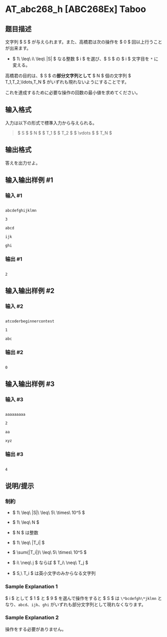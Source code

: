 # AT_abc268_h [ABC268Ex] Taboo

## 题目描述

[problemUrl]: https://atcoder.jp/contests/abc268/tasks/abc268_h

文字列 $ S $ が与えられます。また、高橋君は次の操作を $ 0 $ 回以上行うことが出来ます。

- $ 1\ \leq\ i\ \leq\ |S| $ なる整数 $ i $ を選び、$ S $ の $ i $ 文字目を `*` に変える。

高橋君の目的は、$ S $ の**部分文字列として** $ N $ 個の文字列 $ T_1,T_2,\ldots,T_N $ がいずれも現れないようにすることです。  
 これを達成するために必要な操作の回数の最小値を求めてください。

## 输入格式

入力は以下の形式で標準入力から与えられる。

> $ S $ $ N $ $ T_1 $ $ T_2 $ $ \vdots $ $ T_N $

## 输出格式

答えを出力せよ。

## 输入输出样例 #1

### 输入 #1

```
abcdefghijklmn
3
abcd
ijk
ghi
```

### 输出 #1

```
2
```

## 输入输出样例 #2

### 输入 #2

```
atcoderbeginnercontest
1
abc
```

### 输出 #2

```
0
```

## 输入输出样例 #3

### 输入 #3

```
aaaaaaaaa
2
aa
xyz
```

### 输出 #3

```
4
```

## 说明/提示

### 制約

- $ 1\ \leq\ |S|\ \leq\ 5\ \times\ 10^5 $
- $ 1\ \leq\ N $
- $ N $ は整数
- $ 1\ \leq\ |T_i| $
- $ \sum{|T_i|}\ \leq\ 5\ \times\ 10^5 $
- $ i\ \neq\ j $ ならば $ T_i\ \neq\ T_j $
- $ S,\ T_i $ は英小文字のみからなる文字列

### Sample Explanation 1

$ i $ として $ 1 $ と $ 9 $ を選んで操作をすると $ S $ は `\*bcdefgh\*jklmn` となり、`abcd`、`ijk`、`ghi` がいずれも部分文字列として現れなくなります。

### Sample Explanation 2

操作をする必要がありません。